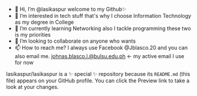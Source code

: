- 👋 Hi, I’m @lasikaspur welcome to my Github✨
- 👀 I’m interested in tech stuff that's why I choose Information Technology as my degree in College
- 🌱 I’m currently learning Networking also I tackle programming these two is my priorities
- 💞️ I’m looking to collaborate on anyone who wants
- 📫 How to reach me? I always use Facebook @Jblasco.20 and you can also email me. johnas.blasco.l.@bulsu.edu.ph <- my active email I use for now

lasikaspur/lasikaspur is a ✨ special ✨ repository because its `README.md` (this file) appears on your GitHub profile.
You can click the Preview link to take a look at your changes.
